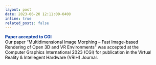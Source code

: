 ```yaml
---
layout: post
date: 2023-06-20 12:11:00-0400
inline: true
related_posts: false
---
```


<font color="#00369f"><b>Paper accepted to CGI</b></font><br><font color="#000000">Our paper “Multidimensional Image Morphing – Fast Image-based Rendering of Open 3D and VR Environments" was accepted at the Computer Graphics International 2023 (CGI) for publication in the Virtual Reality & Intellegent Hardware (VRIH) Journal.</font>
